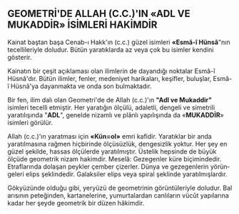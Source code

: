 ## GEOMETRİ'DE ALLAH (C.C.)'IN «ADL VE MUKADDİR» İSİMLERİ HAKİMDİR

Kainat baştan başa Cenab-ı Hakk'ın (c.c.) güzel isimleri **«Esmâ-î Hünsâ**"nın tecellileriyle doludur. Bütün yaratıklarda az veya çok bu isimler kendini gösterir.

Kainatın bir çeşit açıklaması olan ilimlerin de dayandığı noktalar Esmâ-î Hüsnâ'dır. Bütün ilimler, fenler, medeniyet harikaları, keşifler, bu­luşlar, Esmâ-î Hüsnâ'ya dayanmakta ve onda son bulmaktadır.

Bir fen, ilim dalı olan Geometri'de de Al­lah (c.c.)'ın **"Adl ve Mukaddir"** isimleri tecelli etmiştir. Her yaratığın ölçülü, adaletli, dengeli ve simetrili yaratılışında "**ADL**", genelde nizam­lı ve plânlı yapılışında da «**MUKADDİR**» isim­leri görülür.

Allah (c.c.)'ın yaratması için **«Kün=ol»** em­ri kafidir. Yaratıklar bir anda yaratılmasına rağ­men hiçbirinde ölçüsüzlük, dengesizlik yoktur. Her şey en güzel şekilde, hassas ölçülerde yara­tılmıştır. Üstelik hepsinde de büyük ölçüde ge­ometrik nizam hakimdir. Meselâ: Gezegenler küre biçimindedir. Etraflarında dolaşan peykler çember çizerler. Dünya ve gezegenlerin yörün­geleri elips şeklindedir. Galaksiler elips veya spi­ral şeklinde yaratılmışlardır.

Gökyüzünde olduğu gibi, yeryüzü de geomet­rinin görüntüleriyle doludur. Bal arısının pete­ğinden, kartanelerine, yumurtalardan canlıların vücût yapılarına kadar her şeyde geometrik bir düzen hâkimdir.
